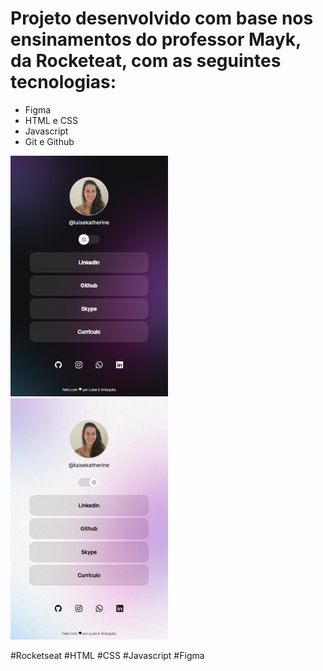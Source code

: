 <h1>Projeto desenvolvido com base nos ensinamentos do professor Mayk, da Rocketeat, com as seguintes tecnologias:</h1>
<ul>
  <li>Figma</li>
  <li>HTML e CSS</li>
  <li>Javascript</li>
  <li>Git e Github</li>
</ul>
<div>
  <img src="./assets/darkmode.png" width="50%">
  <img src="./assets/lightmode.png"  width="50%">
</div>

#Rocketseat #HTML #CSS #Javascript #Figma